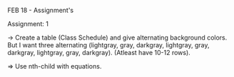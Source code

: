
FEB 18 - Assignment's 

Assignment: 1

-> Create a table (Class Schedule) and give alternating background colors. 
But I want three alternating (lightgray, gray, darkgray, lightgray, gray, darkgray, lightgray, gray, darkgray). 
(Atleast have 10-12 rows).

=> Use nth-child with equations.